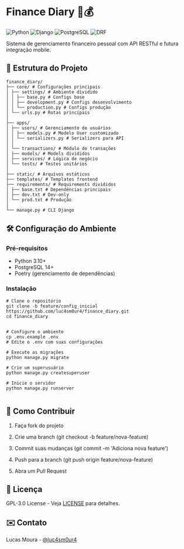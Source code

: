 # Finance Diary 🐍💰

![Python](https://img.shields.io/badge/Python-3.10+-blue.svg)
![Django](https://img.shields.io/badge/Django-4.2-brightgreen.svg)
![PostgreSQL](https://img.shields.io/badge/PostgreSQL-14-blue.svg)
![DRF](https://img.shields.io/badge/Django_REST_Framework-3.14-red.svg)

Sistema de gerenciamento financeiro pessoal com API RESTful e futura integração mobile.

## 📂 Estrutura do Projeto

```
finance_diary/
├── core/ # Configurações principais
│ ├── settings/ # Ambiente dividido
│ │ ├── base.py # Configs base
│ │ ├── development.py # Configs desenvolvimento
│ │ └── production.py # Configs produção
│ └── urls.py # Rotas principais
│
├── apps/
│ ├── users/ # Gerenciamento de usuários
│ │ ├── models.py # Modelo User customizado
│ │ └── serializers.py # Serializers para API
│ │
│ └── transactions/ # Módulo de transações
│ ├── models/ # Models divididos
│ ├── services/ # Lógica de negócio
│ └── tests/ # Testes unitários
│
├── static/ # Arquivos estáticos
├── templates/ # Templates frontend
├── requirements/ # Requirements divididos
│ ├── base.txt # Dependências principais
│ ├── dev.txt # Dev-only
│ └── prod.txt # Produção
│
└── manage.py # CLI Django
```

## 🛠️ Configuração do Ambiente

### Pré-requisitos
- Python 3.10+
- PostgreSQL 14+
- Poetry (gerenciamento de dependências)

### Instalação
```
# Clone o repositório
git clone -b feature/config_inicial https://github.com/luc4sm0ur4/finance_diary.git
cd finance_diary


# Configure o ambiente
cp .env.example .env
# Edite o .env com suas configurações

# Execute as migrações
python manage.py migrate

# Crie um superusuário
python manage.py createsuperuser

# Inicie o servidor
python manage.py runserver


```

🤝 Como Contribuir
------------------

1.  Faça fork do projeto
    
2.  Crie uma branch (git checkout -b feature/nova-feature)
    
3.  Commit suas mudanças (git commit -m 'Adiciona nova feature')
    
4.  Push para a branch (git push origin feature/nova-feature)
    
5.  Abra um Pull Request
    

📄 Licença
----------

GPL-3.0 License - Veja [LICENSE]([https://LICENSE](https://www.gnu.org/licenses/gpl-3.0.html)) para detalhes.

✉️ Contato
----------

Lucas Moura - [@luc4sm0ur4](https://github.com/luc4sm0ur4)
